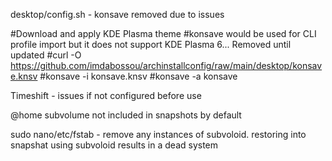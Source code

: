 desktop/config.sh - konsave removed due to issues

#Download and apply KDE Plasma theme
#konsave would be used for CLI profile import but it does not support KDE Plasma 6... Removed until updated
#curl -O https://github.com/imdabossou/archinstallconfig/raw/main/desktop/konsave.knsv
#konsave -i konsave.knsv
#konsave -a konsave

Timeshift - issues if not configured before use

@home subvolume not included in snapshots by default

sudo nano/etc/fstab - remove any instances of subvoloid. restoring into snapshat using subvoloid results in a dead system

